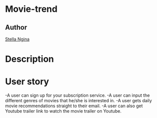 # Movie-trend

## Author

[Stella Ngina](https://github.com/sngina/movie_trend.git)

# Description
# User story
-A user can sign up for your subscription service.
-A user can input the different genres of movies that he/she is interested in.
-A user gets daily movie recommendations straight to their email.
-A user can also get Youtube trailer link to watch the movie trailer on Youtube.

